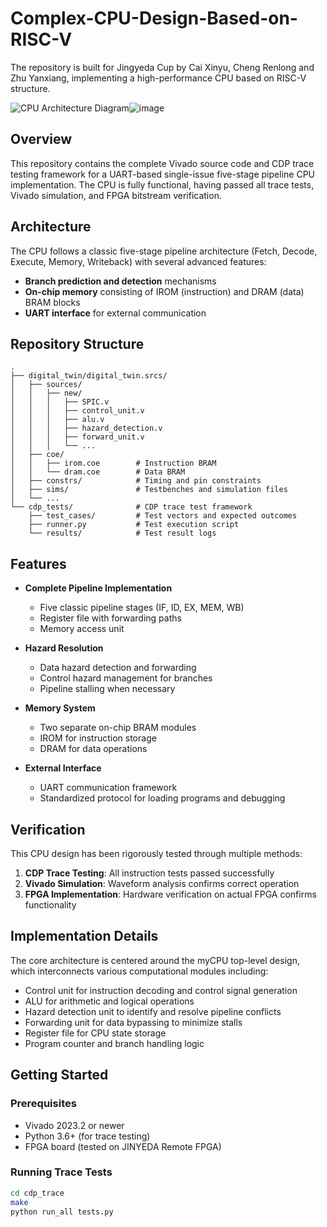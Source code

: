 # Complex-CPU-Design-Based-on-RISC-V
The repository is built for Jingyeda Cup by Cai Xinyu, Cheng Renlong and Zhu Yanxiang, implementing a high-performance CPU based on RISC-V structure. 

![CPU Architecture Diagram]()![image](https://github.com/user-attachments/assets/0ae41818-eb57-48dc-92f5-cbb5fb49dd50)


## Overview

This repository contains the complete Vivado source code and CDP trace testing framework for a UART-based single-issue five-stage pipeline CPU implementation. The CPU is fully functional, having passed all trace tests, Vivado simulation, and FPGA bitstream verification.

## Architecture

The CPU follows a classic five-stage pipeline architecture (Fetch, Decode, Execute, Memory, Writeback) with several advanced features:

- **Branch prediction and detection** mechanisms
- **On-chip memory** consisting of IROM (instruction) and DRAM (data) BRAM blocks
- **UART interface** for external communication

## Repository Structure

```
.
├── digital_twin/digital_twin.srcs/
│   ├── sources/
│   │   ├── new/
│   │   │   ├── SPIC.v          
│   │   │   ├── control_unit.v
│   │   │   ├── alu.v
│   │   │   ├── hazard_detection.v
│   │   │   ├── forward_unit.v
│   │   │   └── ...
│   ├── coe/
│   │   ├── irom.coe        # Instruction BRAM
│   │   └── dram.coe        # Data BRAM
│   ├── constrs/            # Timing and pin constraints
│   ├── sims/               # Testbenches and simulation files
│   └── ...
└── cdp_tests/              # CDP trace test framework
    ├── test_cases/         # Test vectors and expected outcomes
    ├── runner.py           # Test execution script
    └── results/            # Test result logs
```

## Features

- **Complete Pipeline Implementation**
  - Five classic pipeline stages (IF, ID, EX, MEM, WB)
  - Register file with forwarding paths
  - Memory access unit

- **Hazard Resolution**
  - Data hazard detection and forwarding
  - Control hazard management for branches
  - Pipeline stalling when necessary

- **Memory System**
  - Two separate on-chip BRAM modules
  - IROM for instruction storage
  - DRAM for data operations

- **External Interface**
  - UART communication framework
  - Standardized protocol for loading programs and debugging

## Verification

This CPU design has been rigorously tested through multiple methods:

1. **CDP Trace Testing**: All instruction tests passed successfully
2. **Vivado Simulation**: Waveform analysis confirms correct operation
3. **FPGA Implementation**: Hardware verification on actual FPGA confirms functionality

## Implementation Details

The core architecture is centered around the myCPU top-level design, which interconnects various computational modules including:

- Control unit for instruction decoding and control signal generation
- ALU for arithmetic and logical operations
- Hazard detection unit to identify and resolve pipeline conflicts
- Forwarding unit for data bypassing to minimize stalls
- Register file for CPU state storage
- Program counter and branch handling logic

## Getting Started

### Prerequisites

- Vivado 2023.2 or newer
- Python 3.6+ (for trace testing)
- FPGA board (tested on JINYEDA Remote FPGA)

### Running Trace Tests

```bash
cd cdp_trace
make
python run_all tests.py
```
